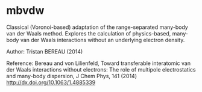 # mbvdw

Classical (Voronoi-based) adaptation of the range-separated many-body
van der Waals method. Explores the calculation of physics-based,
many-body van der Waals interactions without an underlying electron
density.

Author: Tristan BEREAU (2014)

Reference: Bereau and von Lilienfeld, Toward transferable interatomic
van der Waals interactions without electrons: The role of multipole
electrostatics and many-body dispersion, J Chem Phys, 141 (2014)
http://dx.doi.org/10.1063/1.4885339